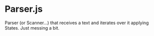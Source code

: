 # Parser.js

Parser (or Scanner...) that receives a text and iterates over it applying States. Just messing a bit. 